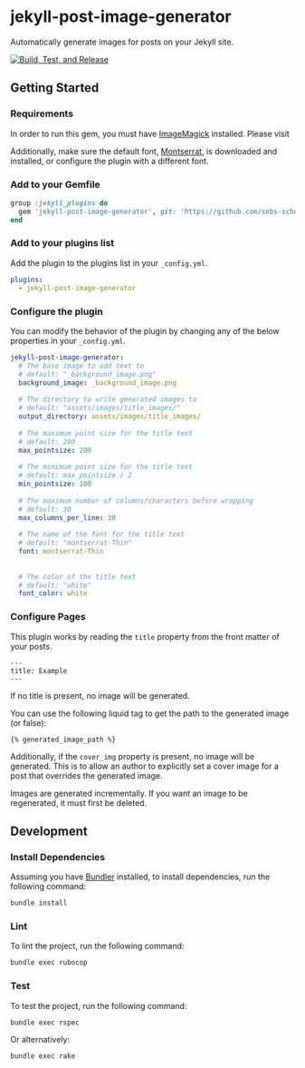 # jekyll-post-image-generator

Automatically generate images for posts on your Jekyll site.

[![Build, Test, and Release](https://github.com/sebs-scholarship/jekyll-post-image-generator/actions/workflows/main.yml/badge.svg)](https://github.com/sebs-scholarship/jekyll-post-image-generator/actions/workflows/main.yml)


## Getting Started

### Requirements
In order to run this gem, you must have [ImageMagick](https://imagemagick.org/) installed. Please visit

Additionally, make sure the default font, [Montserrat](https://fonts.google.com/specimen/Montserrat), is downloaded and installed, or configure the plugin
with a different font.

### Add to your Gemfile
```ruby
group :jekyll_plugins do
  gem 'jekyll-post-image-generator', git: 'https://github.com/sebs-scholarship/jekyll-post-image-generator'
end
```

### Add to your plugins list

Add the plugin to the plugins list in your `_config.yml`.
```yaml
plugins:
  - jekyll-post-image-generator
```

### Configure the plugin
You can modify the behavior of the plugin by changing any of the below properties in your `_config.yml`.
```yaml
jekyll-post-image-generator:
  # The base image to add text to
  # default: "_background_image.png"
  background_image: _background_image.png
  
  # The directory to write generated images to
  # default: "assets/images/title_images/"
  output_directory: assets/images/title_images/
  
  # The maximum point size for the title text
  # default: 200
  max_pointsize: 200
  
  # The minimum point size for the title text
  # default: max_pointsize / 2
  min_pointsize: 100
  
  # The maximum number of columns/characters before wrapping
  # default: 30
  max_columns_per_line: 30
  
  # The name of the font for the title text
  # default: "montserrat-Thin" 
  font: montserrat-Thin
  
  
  # The color of the title text
  # default: "white"
  font_color: white
```

### Configure Pages
This plugin works by reading the `title` property from the front matter of your posts.
```text
---
title: Example
---
```
If no title is present, no image will be generated.

You can use the following liquid tag to get the path to the generated image (or false):
```text
{% generated_image_path %}
```

Additionally, if the `cover_img` property is present, no image will
be generated. This is to allow an author to explicitly set a cover image
for a post that overrides the generated image.

Images are generated incrementally. If you want an image to be regenerated,
it must first be deleted.

## Development

### Install Dependencies
Assuming you have [Bundler](https://bundler.io/) installed, to install dependencies, run the following command:
```bash
bundle install
```

### Lint
To lint the project, run the following command:
```bash
bundle exec rubocop
```

### Test
To test the project, run the following command:
```bash
bundle exec rspec
```

Or alternatively:
```bash
bundle exec rake
```